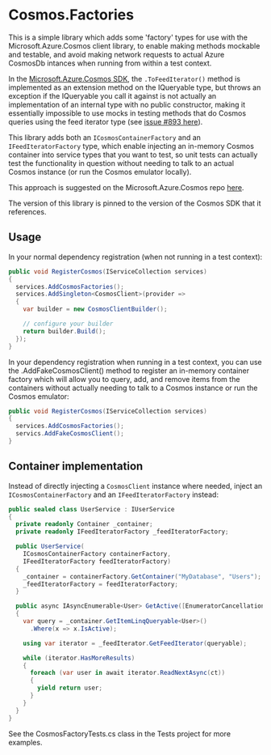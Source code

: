 # Cosmos.Factories

This is a simple library which adds some 'factory' types for use with the Microsoft.Azure.Cosmos client library, to enable making methods mockable and testable, and avoid making network requests to actual Azure CosmosDb intances when running from within a test context.

In the [Microsoft.Azure.Cosmos SDK](https://github.com/Azure/azure-cosmos-dotnet-v3), the `.ToFeedIterator()` method is implemented as an extension method on the IQueryable type,
but throws an exception if the IQueryable you call it against is not actually an implementation of an internal type with no public constructor,
making it essentially impossible to use mocks in testing methods that do Cosmos queries using the feed iterator type (see [issue #893 here](https://github.com/Azure/azure-cosmos-dotnet-v3/issues/893)).

This library adds both an `ICosmosContainerFactory` and an `IFeedIteratorFactory` type, which enable injecting
an in-memory Cosmos container into service types that you want to test, so unit tests can actually test the functionality
in question without needing to talk to an actual Cosmos instance (or run the Cosmos emulator locally).

This approach is suggested on the Microsoft.Azure.Cosmos repo [here](https://github.com/Azure/azure-cosmos-dotnet-v3/issues/893#issuecomment-1060299574).

The version of this library is pinned to the version of the Cosmos SDK that it references.

## Usage

In your normal dependency registration (when not running in a test context):

```csharp
public void RegisterCosmos(IServiceCollection services)
{
  services.AddCosmosFactories();
  services.AddSingleton<CosmosClient>(provider =>
  {
    var builder = new CosmosClientBuilder();

    // configure your builder    
    return builder.Build();
  });
}
```

In your dependency registration when running in a test context,
you can use the .AddFakeCosmosClient() method to register an in-memory container factory
which will allow you to query, add, and remove items from the containers without
actually needing to talk to a Cosmos instance or run the Cosmos emulator:

```csharp
public void RegisterCosmos(IServiceCollection services)
{
  services.AddCosmosFactories();
  servics.AddFakeCosmosClient();
}
```


## Container implementation

Instead of directly injecting a `CosmosClient` instance where needed,
inject an `ICosmosContainerFactory` and an `IFeedIteratorFactory` instead:

```csharp
public sealed class UserService : IUserService
{
  private readonly Container _container;
  private readonly IFeedIteratorFactory _feedIteratorFactory;

  public UserService(
    ICosmosContainerFactory containerFactory,
    IFeedIteratorFactory feedIteratorFactory)
  {
    _container = containerFactory.GetContainer("MyDatabase", "Users");
    _feedIteratorFactory = feedIteratorFactory;
  }

  public async IAsyncEnumerable<User> GetActive([EnumeratorCancellation] CancellationToken ct)
  {
    var query = _container.GetItemLinqQueryable<User>()
      .Where(x => x.IsActive);

    using var iterator = _feedIterator.GetFeedIterator(queryable);

    while (iterator.HasMoreResults)
    {
      foreach (var user in await iterator.ReadNextAsync(ct))
      {
        yield return user;
      }
    }
  }
}
```

See the CosmosFactoryTests.cs class in the Tests project for more examples.
